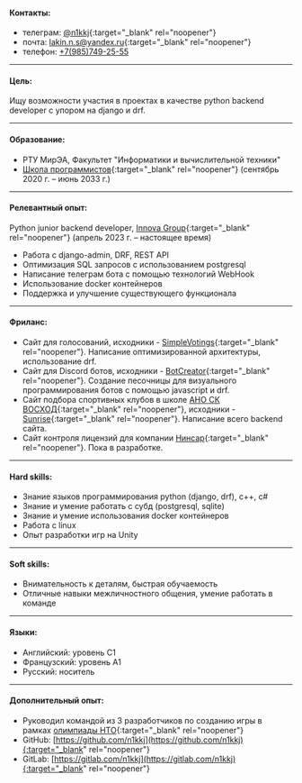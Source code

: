 #### Контакты:

- телеграм: [@n1kkj](https://t.me/n1kkj){:target="_blank" rel="noopener"}
- почта: [lakin.n.s@yandex.ru](mailto:lakin.n.s@yandex.ru){:target="_blank" rel="noopener"}
- телефон: [+7(985)749-25-55](tel:+7-985-749-25-55) 
  <div class="mob"><ul><li><a href="vcard.vcf">сохранить контакт</a></li></ul></div>

---
#### Цель:

Ищу возможности участия в проектах в качестве python backend developer с упором на django и drf.

---
#### Образование:
- РТУ МирЭА, Факультет "Информатики и вычислительной техники"
- [Школа программистов](https://informatics.ru/branches/prospektmira/?utm_medium=maps&utm_source=yamaps&ysclid=lqqk4zzk0897294546){:target="_blank" rel="noopener"}
 (сентябрь 2020 г. – июнь 2033 г.)

---
#### Релевантный опыт:

Python junior backend developer, [Innova Group](https://innovacompanies.com/){:target="_blank" rel="noopener"} (апрель 2023 г. – настоящее время)
- Работа с django-admin, DRF, REST API
- Оптимизация SQL запросов с использованием postgresql
- Написание телеграм бота с помощью технологий WebHook
- Использование docker контейнеров
- Поддержка и улучшение существующего функционала

---
#### Фриланс:

- Сайт для голосований, исходники - [SimpleVotings](https://gitlab.com/n1kkj/simple_votings){:target="_blank" rel="noopener"}. Написание оптимизированной архитектуры, использование drf.
- Сайт для Discord ботов, исходники - [BotCreator](https://gitlab.com/n1kkj/botcreator){:target="_blank" rel="noopener"}. Создание песочницы для визуального программирования ботов с помощью javascript и drf.
- Сайт подбора спортивных клубов в школе [АНО СК ВОСХОД](https://vk.com/sunrise.russia){:target="_blank" rel="noopener"}, исходники - [Sunrise](https://github.com/JaydenPears/sunrise){:target="_blank" rel="noopener"}. Написание всего backend сайта. 
- Сайт контроля лицензий для компании [Нинсар](https://ninsar.pro/){:target="_blank" rel="noopener"}. Пока в разработке.

---
#### Hard skills:

- Знание языков программирования python (django, drf), c++, c#
- Знание и умение работать с субд (postgresql, sqlite)
- Знание и умение использования docker контейнеров
- Работа с linux
- Опыт разработки игр на Unity

---
#### Soft skills:

- Внимательность к деталям, быстрая обучаемость
- Отличные навыки межличностного общения, умение работать в команде

---
#### Языки:
- Английский: уровень C1
- Французский: уровень A1
- Русский: носитель

---
#### Дополнительный опыт:

- Руководил командой из 3 разработчиков по созданию игры в рамках [олимпиады НТО](https://ntcontest.ru/?ysclid=lmq26tpsik835029106){:target="_blank" rel="noopener"}
- GitHub: [https://github.com/n1kkj](https://github.com/n1kkj){:target="_blank" rel="noopener"}
- GitLab: [https://gitlab.com/n1kkj](https://gitlab.com/n1kkj){:target="_blank" rel="noopener"}

<style>
@media only screen and (max-width: 480px) {
  .pc{
    display: none;
  }
}

@media only screen and (min-width: 480px) {
  .mob{
    display: none;
  }
}
</style>
